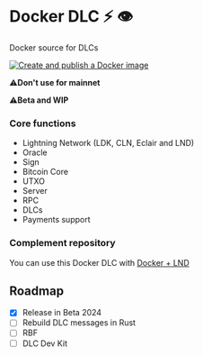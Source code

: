 # Docker DLC ⚡ 👁️

Docker source for DLCs

[![Create and publish a Docker image](https://github.com/Horus-Org/docker-dlc/actions/workflows/docker-publish.yml/badge.svg)](https://github.com/Horus-Org/docker-dlc/actions/workflows/docker-publish.yml)

 ⚠️**Don't use for mainnet**
 
 ⚠️**Beta and WIP**

### Core functions

- Lightning Network (LDK, CLN, Eclair and LND)
- Oracle
- Sign
- Bitcoin Core
- UTXO
- Server
- RPC
- DLCs
- Payments support


### Complement repository

You can use this Docker DLC with [Docker + LND](https://github.com/giovantenne/awning)

## Roadmap

- [x] Release in Beta 2024
- [ ] Rebuild DLC messages in Rust
- [ ] RBF
- [ ] DLC Dev Kit
